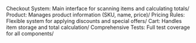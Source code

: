 Checkout System: Main interface for scanning items and calculating totals/
Product: Manages product information (SKU, name, price)/
Pricing Rules: Flexible system for applying discounts and special offers/
Cart: Handles item storage and total calculation/
Comprehensive Tests: Full test coverage for all components/
